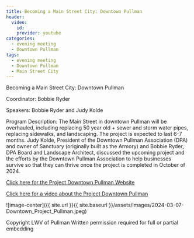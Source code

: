 ```yaml
---
title: Becoming a Main Street City: Downtown Pullman
header:
  video:
    id: 
    provider: youtube
categories:
  - evening meeting
  - Downtown Pullman
tags:
  - evening meeting
  - Downtown Pullman
  - Main Street City
---
```


Becoming a Main Street City: Downtown Pullman

Coordinator: Bobbie Ryder

Speakers: Bobbie Ryder and Judy Kolde

Program Description: The Main Street in downtown Pullman will be overhauled, including replacing 50 year old + sewer and storm water pipes, replacing sidewalks, and landscaping. The project is expected to last 6-7 months. Judy Kolde, President of the Downtown Pullman Association (DPA) and owner of Sanctuary (originally built as the Armory) and Bobbie Ryder, DPA Board and Landscape Architect, discussed the upcoming project and the efforts by the Downtown Pullman Association to help businesses survive so that they can thrive once the project is completed in October of 2024.

[Click here for the Project Downtown Pullman Website](https://projectdowntownpullman.org)

[Click here for a video about the Project Downtown Pullman](https://youtu.be/LLtWPC9CwzE)

![image-center]({{ site.url }}{{ site.baseurl }}/assets/images/2024-03-07-Downtown_Project_Pullman.jpeg)

Copyright LWV of Pullman
Written permission required for full or partial embedding

<!---change the title to whatever you want the post to be titled
change the ID out to the end of the youtube link https://youtu.be/r61ARK4Qv9c -->

